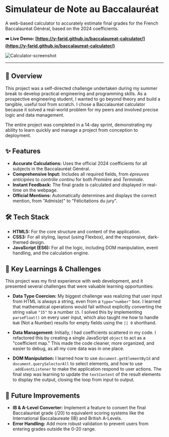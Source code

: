 # Simulateur de Note au Baccalauréat

A web-based calculator to accurately estimate final grades for the French Baccalauréat Général, based on the 2024 coefficients.

**➡️ Live Demo: [https://y-farid.github.io/baccalaureat-calculator/](https://y-farid.github.io/baccalaureat-calculator/)**

![Calculator-screenshot](https://github.com/user-attachments/assets/bcc5330a-ea9d-49e3-8807-6786357c3499)

---

## 🚀 Overview

This project was a self-directed challenge undertaken during my summer break to develop practical engineering and programming skills. As a prospective engineering student, I wanted to go beyond theory and build a tangible, useful tool from scratch. I chose a Baccalauréat calculator because it solved a real-world problem for my peers and involved precise logic and data management.

The entire project was completed in a 14-day sprint, demonstrating my ability to learn quickly and manage a project from conception to deployment.

## ✨ Features

*   **Accurate Calculations:** Uses the official 2024 coefficients for all subjects in the Baccalauréat Général.
*   **Comprehensive Input:** Includes all required fields, from *épreuves anticipées* to *contrôle continu* for both *Première* and *Terminale*.
*   **Instant Feedback:** The final grade is calculated and displayed in real-time on the webpage.
*   **Official Mentions:** Automatically determines and displays the correct mention, from "Admis(e)" to "Félicitations du jury".

## 🛠️ Tech Stack

*   **HTML5:** For the core structure and content of the application.
*   **CSS3:** For all styling, layout (using Flexbox), and the responsive, dark-themed design.
*   **JavaScript (ES6):** For all the logic, including DOM manipulation, event handling, and the calculation engine.

## 🧠 Key Learnings & Challenges

This project was my first experience with web development, and it presented several challenges that were valuable learning opportunities:

*   **Data Type Coercion:** My biggest challenge was realizing that user input from HTML is always a string, even from a `type="number"` box. I learned that mathematical operations would fail without explicitly converting the string value `"15"` to a number `15`. I solved this by implementing `parseFloat()` on every user input, which also taught me how to handle `NaN` (Not a Number) results for empty fields using the `|| 0` shorthand.

*   **Data Management:** Initially, I had coefficients scattered in my code. I refactored this by creating a single JavaScript `object` to act as a "coefficient map." This made the code cleaner, more organized, and easier to debug, as all my core data was in one place.

*   **DOM Manipulation:** I learned how to use `document.getElementById` and `document.querySelectorAll` to select elements, and how to use `.addEventListener` to make the application respond to user actions. The final step was learning to update the `textContent` of the result elements to display the output, closing the loop from input to output.

## 🔮 Future Improvements

*   **IB & A-Level Converter:** Implement a feature to convert the final Baccalauréat grade (/20) to equivalent scoring systems like the International Baccalaureate (IB) and British A-Levels.
*   **Error Handling:** Add more robust validation to prevent users from entering grades outside the 0-20 range.
